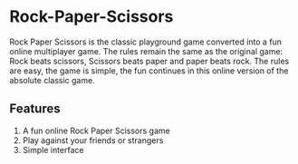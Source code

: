 # Rock-Paper-Scissors
Rock Paper Scissors is the classic playground game converted into a fun online multiplayer game. 
The rules remain the same as the original game: Rock beats scissors, Scissors beats paper and paper beats rock. The rules are easy, the game is simple, the fun continues in this online version of the absolute classic game.

## Features
1. A fun online Rock Paper Scissors game
2. Play against your friends or strangers
3. Simple interface


